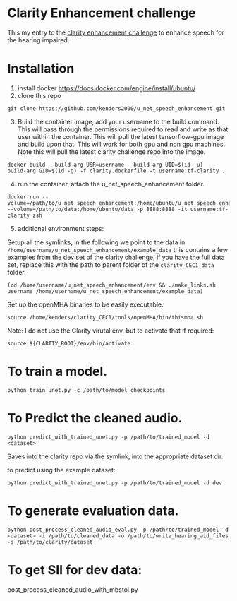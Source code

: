 # Clarity Enhancement challenge

This my entry to the [clarity enhancement challenge](https://github.com/claritychallenge/clarity_CEC1/) to enhance speech for the hearing impaired.

# Installation
1) install docker
  https://docs.docker.com/engine/install/ubuntu/
2) clone this repo
  ```bash:
  git clone https://github.com/kenders2000/u_net_speech_enhancement.git
  ```
3) Build the container image, add your username to the build command. This will
  pass through the permissions required to read and write as that user within
  the container. This will pull the latest tensorflow-gpu image and build upon
  that. This will work for both gpu and non gpu machines. Note this will pull the
  latest clarity  challenge repo into the image.
  ```bash:
  docker build --build-arg USR=username --build-arg UID=$(id -u)  --build-arg GID=$(id -g) -f clarity.dockerfile -t username:tf-clarity .
  ```

4) run the container, attach the u_net_speech_enhancement folder.
  ```bash:
  docker run --volume=/path/to/u_net_speech_enhancement:/home/ubuntu/u_net_speech_enhancement --volume=/path/to/data:/home/ubuntu/data -p 8888:8888 -it username:tf-clarity zsh
  ```

5) additional environment steps:

  Setup all the symlinks,  in the following we point to the data in
  `/home/username/u_net_speech_enhancement/example_data` this contains a few examples
  from the dev set of the clarity challenge, if you have the full data set, replace
  this with the path to parent folder of the `clarity_CEC1_data` folder.
  ```bash:
  (cd /home/username/u_net_speech_enhancement/env && ./make_links.sh username /home/username/u_net_speech_enhancement/example_data)
  ```

  Set up the openMHA binaries to be easily executable.
  ```bash:
  source /home/kenders/clarity_CEC1/tools/openMHA/bin/thismha.sh
  ```

  Note: I do not use the Clarity virutal env, but to activate that if required:
  ```bash:
  source ${CLARITY_ROOT}/env/bin/activate
  ```



# To train a model.
`python train_unet.py -c /path/to/model_checkpoints`

# To Predict the cleaned audio.
`python predict_with_trained_unet.py -p /path/to/trained_model -d <dataset>`

Saves into the clarity repo via the symlink, into the appropriate dataset dir.

to predict using the example dataset:

`python predict_with_trained_unet.py -p /path/to/trained_model -d dev`

# To generate evaluation data.
`python post_process_cleaned_audio_eval.py -p /path/to/trained_model -d <dataset> -i /path/to/cleaned_data -o /path/to/write_hearing_aid_files -s /path/to/clarity/dataset`

# To get SII for dev data:
post_process_cleaned_audio_with_mbstoi.py
